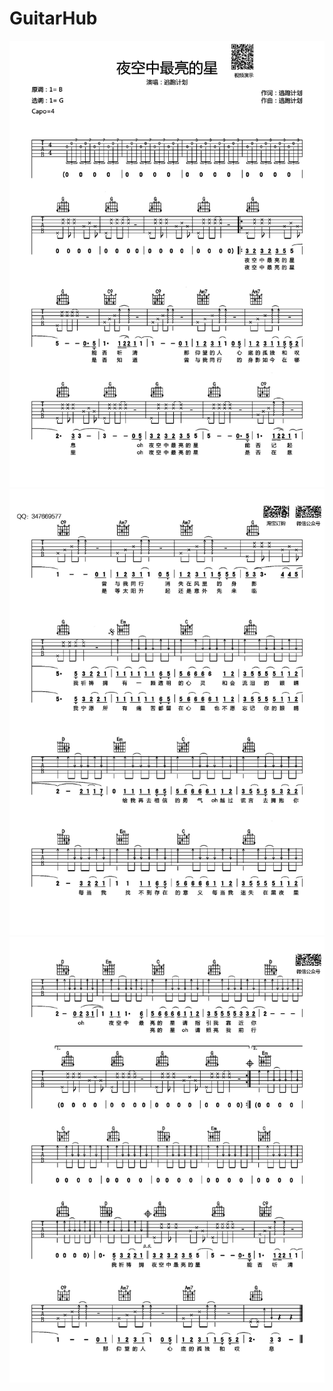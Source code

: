 # GuitarHub

![逃跑计划《夜空中最亮的星》吉他谱_G调高清版_0](./逃跑计划《夜空中最亮的星》吉他谱_G调高清版_0.jpg)
![逃跑计划《夜空中最亮的星》吉他谱_G调高清版_1](./逃跑计划《夜空中最亮的星》吉他谱_G调高清版_1.jpg)
![逃跑计划《夜空中最亮的星》吉他谱_G调高清版_2](./逃跑计划《夜空中最亮的星》吉他谱_G调高清版_2.jpg)
